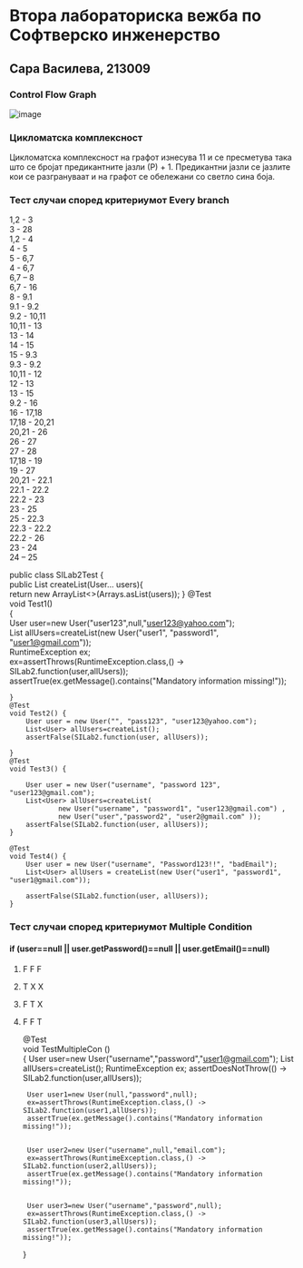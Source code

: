 # Втора лабораториска вежба по Софтверско инженерствo

## Сара Василева, 213009

### Control Flow Graph
![image](https://github.com/SaraVasileva/SI_lab2_213009/assets/127666693/bb6f6ee8-4605-4fe4-b114-d5175a3313bd)
### Цикломатска комплексност
Цикломатска комплексност на графот изнесува 11 и се пресметува така што се бројат предикантните јазли (Р) + 1. Предикантни јазли се јазлите кои се разгрануваат и на графот се обележани со светло сина боја. 

### Тест случаи според критериумот Every branch
1,2 - 3    
3 - 28  
1,2 - 4  
4 - 5                                                        
5 - 6,7                                                       
4 - 6,7                                                       
6,7 – 8                                                                        
6,7 - 16                                                                        
8 - 9.1                                                                                                 
9.1 - 9.2                                                                               
9.2 - 10,11                                                                                                     
10,11 - 13                                                                                              
13 - 14                                                                                 
14 - 15                                                                                      
15 - 9.3                                                                                                          
9.3 - 9.2                                                                                                       
10,11 - 12                                                                                           
12 - 13                                                                                                                   
13 - 15                                                                                                   
9.2 - 16                                                                                              
16 - 17,18                                                                                                                            
17,18 - 20,21                                                                                             
20,21 - 26                                                                                      
26 - 27                                                                                                   
27 - 28                                                                                          
17,18 - 19                                                                                                 
19 - 27                                                                                        
20,21 - 22.1                                                                                                               
22.1 - 22.2                                                                                     
22.2 - 23                                                                                                               
23 - 25                                                                                                                        
25 - 22.3                                                                                                                  
22.3  - 22.2                                                                                                                                     
22.2 - 26                                                                                                                                
23 - 24                                                                                                              
24 – 25  
                                                                                                                               
public class SILab2Test {                                                                                                                                          
    public List<User> createList(User... users){                                                                                                                    
        return new ArrayList<>(Arrays.asList(users)); }                                                                                                                                         @Test                                                                                                                                                                               
    void Test1()                                                                                                                       
    {                                                                                                                  
        User user=new User("user123",null,"user123@yahoo.com");                                                                                        
        List<User> allUsers=createList(new User("user1", "password1", "user1@gmail.com"));                                                                           
        RuntimeException ex;                                                                                                                
        ex=assertThrows(RuntimeException.class,() -> SILab2.function(user,allUsers));                                                                        
        assertTrue(ex.getMessage().contains("Mandatory information missing!"));                                                                                              
                                                                                                                                        
    }                                                                                                                           
    @Test                                                                                                                     
    void Test2() {
        User user = new User("", "pass123", "user123@yahoo.com");
        List<User> allUsers=createList();
        assertFalse(SILab2.function(user, allUsers));

    }
    @Test
    void Test3() {

        User user = new User("username", "password 123", "user123@gmail.com");
        List<User> allUsers=createList(
                new User("username", "password1", "user123@gmail.com") ,
                new User("user","password2", "user2@gmail.com" ));
        assertFalse(SILab2.function(user, allUsers));
    }

    @Test 
    void Test4() {
        User user = new User("username", "Password123!!", "badEmail");
        List<User> allUsers = createList(new User("user1", "password1", "user1@gmail.com"));

        assertFalse(SILab2.function(user, allUsers));
    }


### Тест случаи според критериумот Multiple Condition 
#### if (user==null || user.getPassword()==null || user.getEmail()==null)
1) F F F
2) T X X
3) F T X
4) F F T        
  
  
   @Test                                                                                         
    void TestMultipleCon ()                                         
    {
        User user=new User("username","password","user1@gmail.com");
        List<User> allUsers=createList();
        RuntimeException ex;
        assertDoesNotThrow(() -> SILab2.function(user,allUsers));

       
        User user1=new User(null,"password",null);
        ex=assertThrows(RuntimeException.class,() -> SILab2.function(user1,allUsers));
        assertTrue(ex.getMessage().contains("Mandatory information missing!"));

       
        User user2=new User("username",null,"email.com");
        ex=assertThrows(RuntimeException.class,() -> SILab2.function(user2,allUsers));
        assertTrue(ex.getMessage().contains("Mandatory information missing!"));


        User user3=new User("username","password",null);
        ex=assertThrows(RuntimeException.class,() -> SILab2.function(user3,allUsers));
        assertTrue(ex.getMessage().contains("Mandatory information missing!"));
    }



